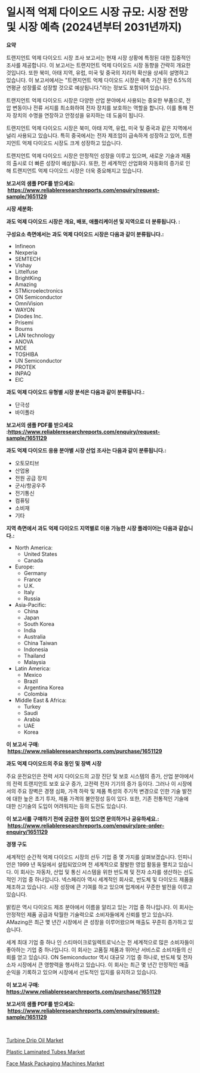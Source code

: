 <p><h1>일시적 억제 다이오드 시장 규모: 시장 전망 및 시장 예측 (2024년부터 2031년까지)</h1></p><p><strong>요약</strong></p>
<p><p>트랜지언트 억제 다이오드 시장 조사 보고서는 현재 시장 상황에 특정된 대한 집중적인 조사를 제공합니다. 이 보고서는 트랜지언트 억제 다이오드 시장 동향을 간략히 개요한 것입니다. 또한 북미, 아태 지역, 유럽, 미국 및 중국의 지리적 확산을 상세히 설명하고 있습니다. 이 보고서에서는 "트랜지언트 억제 다이오드 시장은 예측 기간 동안 6.5%의 연평균 성장률로 성장할 것으로 예상됩니다."라는 정보도 포함되어 있습니다.</p><p>트랜지언트 억제 다이오드 시장은 다양한 산업 분야에서 사용되는 중요한 부품으로, 전압 변동이나 전류 서지를 최소화하여 전자 장치를 보호하는 역할을 합니다. 이를 통해 전자 장치의 수명을 연장하고 안정성을 유지하는 데 도움이 됩니다.</p><p>트랜지언트 억제 다이오드 시장은 북미, 아태 지역, 유럽, 미국 및 중국과 같은 지역에서 널리 사용되고 있습니다. 특히 중국에서는 전자 제조업이 급속하게 성장하고 있어, 트랜지언트 억제 다이오드 시장도 크게 성장하고 있습니다.</p><p>트랜지언트 억제 다이오드 시장은 안정적인 성장을 이루고 있으며, 새로운 기술과 제품의 출시로 더 빠른 성장이 예상됩니다. 또한, 전 세계적인 산업화와 자동화의 증가로 인해 트랜지언트 억제 다이오드 시장은 더욱 중요해지고 있습니다.</p></p>
<p><strong>보고서의 샘플 PDF를 받으세요: &nbsp;<a href="https://www.reliableresearchreports.com/enquiry/request-sample/1651129">https://www.reliableresearchreports.com/enquiry/request-sample/1651129</a></strong></p>
<p><strong>시장 세분화:</strong></p>
<p><strong> 과도 억제 다이오드 시장은 개요, 배포, 애플리케이션 및 지역으로 더 분류됩니다. :</strong></p>
<p><strong>구성요소 측면에서는 과도 억제 다이오드 시장은 다음과 같이 분류됩니다.:</strong></p>
<p><ul><li>Infineon</li><li>Nexperia</li><li>SEMTECH</li><li>Vishay</li><li>Littelfuse</li><li>BrightKing</li><li>Amazing</li><li>STMicroelectronics</li><li>ON Semiconductor</li><li>OmniVision</li><li>WAYON</li><li>Diodes Inc.</li><li>Prisemi</li><li>Bourns</li><li>LAN technology</li><li>ANOVA</li><li>MDE</li><li>TOSHIBA</li><li>UN Semiconductor</li><li>PROTEK</li><li>INPAQ</li><li>EIC</li></ul></p>
<p><strong> 과도 억제 다이오드 유형별 시장 분석은 다음과 같이 분류됩니다.:</strong></p>
<p><ul><li>단극성</li><li>바이폴라</li></ul></p>
<p><strong>보고서의 샘플 PDF를 받으세요 :<a href="https://www.reliableresearchreports.com/enquiry/request-sample/1651129">https://www.reliableresearchreports.com/enquiry/request-sample/1651129</a></strong></p>
<p><strong> 과도 억제 다이오드 응용 분야별 시장 산업 조사는 다음과 같이 분류됩니다.:</strong></p>
<p><ul><li>오토모티브</li><li>산업용</li><li>전원 공급 장치</li><li>군사/항공우주</li><li>전기통신</li><li>컴퓨팅</li><li>소비재</li><li>기타</li></ul></p>
<p><strong>지역 측면에서 과도 억제 다이오드 지역별로 이용 가능한 시장 플레이어는 다음과 같습니다.:</strong></p>
<p><ul>
    <li>
        North America:
        <ul>
            <li>United States</li>
            <li>Canada</li>
        </ul>
    </li>
    <li>
        Europe:
        <ul>
            <li>Germany</li>
            <li>France</li>
            <li>U.K.</li>
            <li>Italy</li>
            <li>Russia</li>
        </ul>
    </li>
    <li>
        Asia-Pacific:
        <ul>
            <li>China</li>
            <li>Japan</li>
            <li>South Korea</li>
            <li>India</li>
            <li>Australia</li>
            <li>China Taiwan</li>
            <li>Indonesia</li>
            <li>Thailand</li>
            <li>Malaysia</li>
        </ul>
    </li>
    <li>
        Latin America:
        <ul>
            <li>Mexico</li>
            <li>Brazil</li>
            <li>Argentina Korea</li>
            <li>Colombia</li>
        </ul>
    </li>
    <li>
        Middle East & Africa:
        <ul>
            <li>Turkey</li>
            <li>Saudi</li>
            <li>Arabia</li>
            <li>UAE</li>
            <li>Korea</li>
        </ul>
    </li>
    </ul></p>
<p><strong>이 보고서 구매: &nbsp;<a href="https://www.reliableresearchreports.com/purchase/1651129">https://www.reliableresearchreports.com/purchase/1651129</a></strong></p>
<p><strong>과도 억제 다이오드의 주요 동인 및 장벽 시장</strong></p>
<p><p>주요 운전요인은 전력 서지 다이오드의 고장 진단 및 보호 시스템의 증가, 산업 분야에서의 전력 트랜지언트 보호 요구 증가, 고전력 전자 기기의 증가 등이다. 그러나 이 시장에서의 주요 장벽은 경쟁 심화, 가격 하락 및 제품 특성의 주기적 변경으로 인한 기술 발전에 대한 높은 초기 투자, 제품 가격의 불안정성 등이 있다. 또한, 기존 전통적인 기술에 대한 신기술의 도입이 어려워지는 등의 도전도 있습니다.</p></p>
<p><strong>이 보고서를 구매하기 전에 궁금한 점이 있으면 문의하거나 공유하세요.: &nbsp;<a href="https://www.reliableresearchreports.com/enquiry/pre-order-enquiry/1651129">https://www.reliableresearchreports.com/enquiry/pre-order-enquiry/1651129</a></strong></p>
<p><strong>경쟁 구도</strong></p>
<p><p>세계적인 순간적 억제 다이오드 시장의 선두 기업 중 몇 가지를 살펴보겠습니다. 인피니언은 1999 년 독일에서 설립되었으며 전 세계적으로 활발한 영업 활동을 펼치고 있습니다. 이 회사는 자동차, 산업 및 통신 시스템을 위한 반도체 및 전자 소자를 생산하는 선도적인 기업 중 하나입니다. 넥스페리아 역시 세계적인 회사로, 반도체 및 다이오드 제품을 제조하고 있습니다. 시장 성장에 큰 기여를 하고 있으며 업계에서 꾸준한 발전을 이루고 있습니다.</p><p>밝킹은 역시 다이오드 제조 분야에서 이름을 알리고 있는 기업 중 하나입니다. 이 회사는 안정적인 제품 공급과 탁월한 기술력으로 소비자들에게 신뢰를 받고 있습니다. AMazing은 최근 몇 년간 시장에서 큰 성장을 이루어왔으며 매출도 꾸준히 증가하고 있습니다. </p><p>세계 최대 기업 중 하나 인 스티마이크로일렉트로닉스는 전 세계적으로 많은 소비자들이 좋아하는 기업 중 하나입니다. 이 회사는 고품질 제품과 뛰어난 서비스로 소비자들의 신뢰를 얻고 있습니다. ON Semiconductor 역시 대규모 기업 중 하나로, 반도체 및 전자 소자 시장에서 큰 영향력을 행사하고 있습니다. 이 회사는 최근 몇 년간 안정적인 매출 순익을 기록하고 있으며 시장에서 선도적인 입지를 유지하고 있습니다.</p></p>
<p><strong>이 보고서 구매: &nbsp; <a href="https://www.reliableresearchreports.com/purchase/1651129">https://www.reliableresearchreports.com/purchase/1651129</a></strong></p>
<p><strong>보고서의 샘플 PDF를 받으세요: &nbsp;<a href="https://www.reliableresearchreports.com/enquiry/request-sample/1651129">https://www.reliableresearchreports.com/enquiry/request-sample/1651129</a></strong><strong></strong></p>
<p>&nbsp;</p>
<p><p><a href="https://spotless-saver-8fd.notion.site/Turbine-Drip-Oil-Market-Offer-Valuable-Insights-into-Market-Size-Market-Share-Market-Trends-and-P-3b8aad2d777845cd81d3ddce61b7f123">Turbine Drip Oil Market</a></p><p><a href="https://cautious-neon-760.notion.site/Plastic-Laminated-Tubes-Market-Research-Report-Provides-thorough-Industry-Overview-which-offers-an--092e238a41c7487d90d8085e8aa72ce7">Plastic Laminated Tubes Market</a></p><p><a href="https://www.linkedin.com/pulse/face-mask-packaging-machines-market-research-report-unlocks-oucpe?trackingId=Lpm6D6RzFs3HdhnUu19KSg%3D%3D">Face Mask Packaging Machines Market</a></p></p>